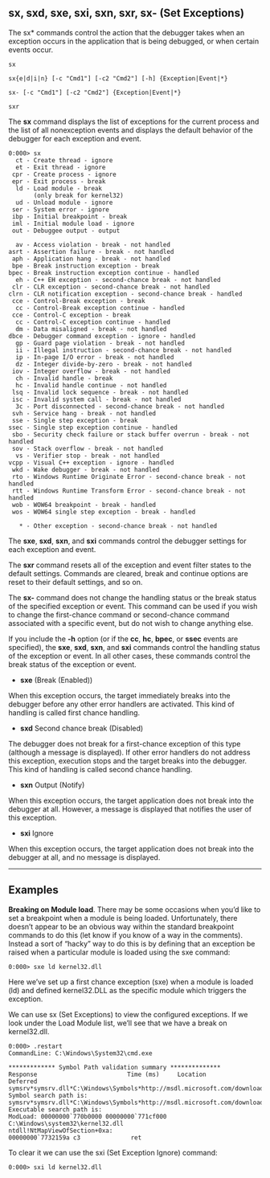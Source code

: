 ## sx, sxd, sxe, sxi, sxn, sxr, sx- (Set Exceptions)

The sx* commands control the action that the debugger takes when an exception occurs in the application that is being debugged, or when certain events occur.

```
sx 

sx{e|d|i|n} [-c "Cmd1"] [-c2 "Cmd2"] [-h] {Exception|Event|*} 

sx- [-c "Cmd1"] [-c2 "Cmd2"] {Exception|Event|*} 

sxr
```

The **sx** command displays the list of exceptions for the current process and the list of all nonexception events and displays the default behavior of the debugger for each exception and event.

```
0:000> sx
  ct - Create thread - ignore
  et - Exit thread - ignore
 cpr - Create process - ignore
 epr - Exit process - break
  ld - Load module - break
       (only break for kernel32)
  ud - Unload module - ignore
 ser - System error - ignore
 ibp - Initial breakpoint - break
 iml - Initial module load - ignore
 out - Debuggee output - output

  av - Access violation - break - not handled
asrt - Assertion failure - break - not handled
 aph - Application hang - break - not handled
 bpe - Break instruction exception - break
bpec - Break instruction exception continue - handled
  eh - C++ EH exception - second-chance break - not handled
 clr - CLR exception - second-chance break - not handled
clrn - CLR notification exception - second-chance break - handled
 cce - Control-Break exception - break
  cc - Control-Break exception continue - handled
 cce - Control-C exception - break
  cc - Control-C exception continue - handled
  dm - Data misaligned - break - not handled
dbce - Debugger command exception - ignore - handled
  gp - Guard page violation - break - not handled
  ii - Illegal instruction - second-chance break - not handled
  ip - In-page I/O error - break - not handled
  dz - Integer divide-by-zero - break - not handled
 iov - Integer overflow - break - not handled
  ch - Invalid handle - break
  hc - Invalid handle continue - not handled
 lsq - Invalid lock sequence - break - not handled
 isc - Invalid system call - break - not handled
  3c - Port disconnected - second-chance break - not handled
 svh - Service hang - break - not handled
 sse - Single step exception - break
ssec - Single step exception continue - handled
 sbo - Security check failure or stack buffer overrun - break - not handled
 sov - Stack overflow - break - not handled
  vs - Verifier stop - break - not handled
vcpp - Visual C++ exception - ignore - handled
 wkd - Wake debugger - break - not handled
 rto - Windows Runtime Originate Error - second-chance break - not handled
 rtt - Windows Runtime Transform Error - second-chance break - not handled
 wob - WOW64 breakpoint - break - handled
 wos - WOW64 single step exception - break - handled

   * - Other exception - second-chance break - not handled

```

The **sxe**, **sxd**, **sxn**, and **sxi** commands control the debugger settings for each exception and event.

The **sxr** command resets all of the exception and event filter states to the default settings. Commands are cleared, break and continue options are reset to their default settings, and so on.

The **sx-** command does not change the handling status or the break status of the specified exception or event. This command can be used if you wish to change the first-chance command or second-chance command associated with a specific event, but do not wish to change anything else.

If you include the **-h** option (or if the **cc**, **hc**, **bpec**, or **ssec** events are specified), the **sxe**, **sxd**, **sxn**, and **sxi** commands control the handling status of the exception or event. In all other cases, these commands control the break status of the exception or event.


- **sxe** (Break (Enabled))

When this exception occurs, the target immediately breaks into the debugger before any other error handlers are activated. This kind of handling is called first chance handling.

- **sxd** Second chance break (Disabled)

The debugger does not break for a first-chance exception of this type (although a message is displayed). If other error handlers do not address this exception, execution stops and the target breaks into the debugger. This kind of handling is called second chance handling.

- **sxn** Output (Notify)

When this exception occurs, the target application does not break into the debugger at all. However, a message is displayed that notifies the user of this exception.

- **sxi** Ignore

When this exception occurs, the target application does not break into the debugger at all, and no message is displayed.

----

## Examples

**Breaking on Module load**. There may be some occasions when you’d like to set a breakpoint when a module is being loaded. Unfortunately, there doesn’t appear to be an obvious way within the standard breakpoint commands to do this (let know if you know of a way in the comments). Instead a sort of “hacky” way to do this is by defining that an exception be raised when a particular module is loaded using the sxe command:

```
0:000> sxe ld kernel32.dll
```

Here we’ve set up a first chance exception (sxe) when a module is loaded (ld) and defined kernel32.DLL as the specific module which triggers the exception.

We can use sx (Set Exceptions) to view the configured exceptions. If we look under the Load Module list, we’ll see that we have a break on kernel32.dll.


```
0:000> .restart
CommandLine: C:\Windows\System32\cmd.exe

************* Symbol Path validation summary **************
Response                         Time (ms)     Location
Deferred                                       symsrv*symsrv.dll*C:\Windows\Symbols*http://msdl.microsoft.com/download/symbols
Symbol search path is: symsrv*symsrv.dll*C:\Windows\Symbols*http://msdl.microsoft.com/download/symbols
Executable search path is: 
ModLoad: 00000000`770b0000 00000000`771cf000   C:\Windows\system32\kernel32.dll
ntdll!NtMapViewOfSection+0xa:
00000000`7732159a c3              ret
```

To clear it we can use the sxi (Set Exception Ignore) command:

```
0:000> sxi ld kernel32.dll
```
